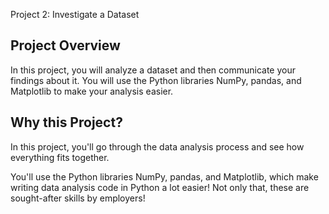 Project 2: Investigate a Dataset

## Project Overview
In this project, you will analyze a dataset and then communicate your findings about it. You will use the Python libraries NumPy, pandas, and Matplotlib to make your analysis easier.

## Why this Project?
In this project, you'll go through the data analysis process and see how everything fits together.

You'll use the Python libraries NumPy, pandas, and Matplotlib, which make writing data analysis code in Python a lot easier! Not only that, these are sought-after skills by employers!

